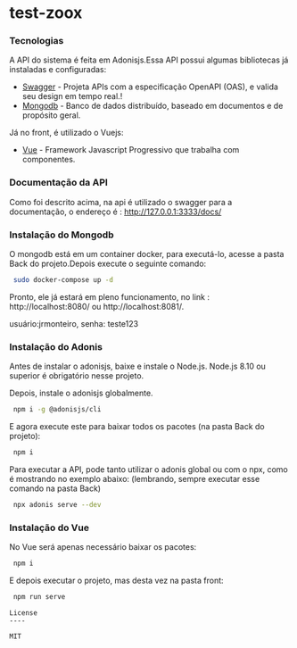 # test-zoox

### Tecnologias

A API do sistema é feita em Adonisjs.Essa API possui algumas bibliotecas já instaladas e configuradas:

*  [Swagger](https://swagger.io/ "Swagger") - Projeta APIs com a especificação OpenAPI (OAS), e valida seu design em tempo real.!
* [Mongodb](https://www.mongodb.com/ "Mongodb") - Banco de dados distribuído, baseado em documentos e de propósito geral.

Já no front, é utilizado o Vuejs:
* [Vue](https://br.vuejs.org/ "Vue") - Framework  Javascript Progressivo que trabalha com componentes.
### Documentação da API
Como foi descrito acima, na api é utilizado o swagger para a documentação, o endereço é : http://127.0.0.1:3333/docs/
### Instalação do Mongodb

O mongodb está em um container docker, para executá-lo, acesse a pasta Back do projeto.Depois execute o seguinte comando:
```sh
 sudo docker-compose up -d
```
Pronto, ele já estará em pleno funcionamento, no link : http://localhost:8080/ ou http://localhost:8081/.

usuário:jrmonteiro,
senha: teste123

### Instalação do Adonis

Antes de instalar o adonisjs, baixe e instale o Node.js. Node.js 8.10 ou superior é obrigatório nesse projeto.

Depois, instale o adonisjs globalmente.

```sh
 npm i -g @adonisjs/cli
```
E agora execute este para baixar todos os pacotes (na pasta Back do projeto):
```sh
 npm i
```
Para executar a API, pode tanto utilizar o adonis global ou com o npx, como é mostrando no exemplo abaixo: (lembrando, sempre executar esse comando na pasta Back)
```sh
 npx adonis serve --dev 
```
### Instalação do Vue

No Vue será apenas necessário baixar os pacotes:
```sh
 npm i
```
E depois executar o projeto, mas desta vez na pasta front:
```sh
 npm run serve
```
```
License
----

MIT
 
